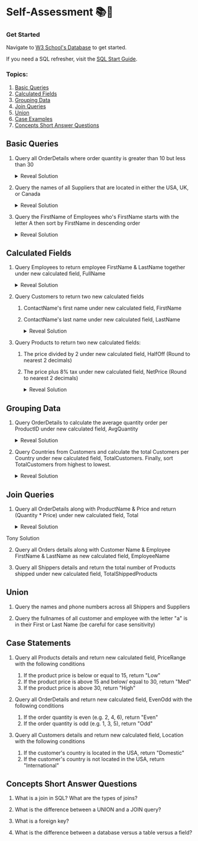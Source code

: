 # Self-Assessment 📚📝

### Get Started

Navigate to [W3 School's Database](https://www.w3schools.com/sql/trysqlserver.asp?filename=trysql_func_sqlserver_concat3) to get started.

If you need a SQL refresher, visit the [SQL Start Guide](./README.md).

### Topics:

1. [Basic Queries](#Basic-Queries)
2. [Calculated Fields](#Calculated-Fields)
3. [Grouping Data](#Grouping-Data)
4. [Join Queries](#Join-Queries)
5. [Union](#Union)
6. [Case Examples](#Case-Examples)
7. [Concepts Short Answer Questions](#Concepts-Short-Answer-Questions)

## Basic Queries

1. Query all OrderDetails where order quantity is greater than 10 but less than 30

   <details>
      <summary>Reveal Solution</summary>
      
      Solution #1
      ```sql
      SELECT * FROM OrderDetails
      WHERE Quantity > 10 AND Quantity < 30;
      ```

   Solution #2

   ```sql
   SELECT * FROM OrderDetails
   WHERE Quantity BETWEEN 21 AND 29;
   ```

   </details>

2) Query the names of all Suppliers that are located in either the USA, UK, or Canada

   <details>
      <summary>Reveal Solution</summary>

   ```sql
   SELECT * FROM Suppliers
   WHERE Country IN ("USA", "UK", "Canada")
   ```

   </details>

3) Query the FirstName of Employees who's FirstName starts with the letter A then sort by FirstName in descending order

   <details>
      <summary>Reveal Solution</summary>

   Solution #1

   ```sql
   SELECT * FROM Employees
   WHERE LEFT(FirstName, 1) = 'A'
   ORDER BY FirstName DESC
   ```

   Solution #2

   ```sql
   SELECT * FROM Employees
   WHERE SUBSTRING(FirstName, 1, 1) = 'A'
   ORDER BY FirstName DESC
   ```

   </details>

## Calculated Fields

1. Query Employees to return employee FirstName & LastName together under new calculated field, FullName

   <details>
      <summary>Reveal Solution</summary>

   ```sql
   SELECT CONCAT(FirstName, LastName) AS FullName
   FROM Employees
   ```

   </details>

2. Query Customers to return two new calculated fields

   1. ContactName's first name under new calculated field, FirstName
   2. ContactName's last name under new calculated field, LastName

      <details>
         <summary>Reveal Solution</summary>

      ```sql
      SELECT
         LEFT(ContactName, CHARINDEX(' ', ContactName)) AS FirstName,
         RIGHT(ContactName, LEN(ContactName) - CHARINDEX(' ', ContactName)) As LastName
      FROM Customers
      ```

      </details>

3. Query Products to return two new calculated fields:

   1. The price divided by 2 under new calculated field, HalfOff (Round to nearest 2 decimals)
   2. The price plus 8% tax under new calculated field, NetPrice (Round to nearest 2 decimals)

      <details>
         <summary>Reveal Solution</summary>

      ```sql
      SELECT
         ROUND(Price/2, 2) AS HalfOff,
         ROUND(Price * 1.08, 2) As NetPrice
      FROM Products
      ```

      </details>

## Grouping Data

1. Query OrderDetails to calculate the average quantity order per ProductID under new calculated field, AvgQuantity

   <details>
      <summary>Reveal Solution</summary>

   ```sql
   SELECT AVG(Quantity) As AvgQuantity
   FROM OrderDetails
   GROUP BY ProductID
   ```

   </details>

2. Query Countries from Customers and calculate the total Customers per Country under new calculated field, TotalCustomers. Finally, sort TotalCustomers from highest to lowest.

   <details>
      <summary>Reveal Solution</summary>

   ```sql
   SELECT
      Country,
      SUM(CustomerID) As TotalCustomers
   FROM Customers
   GROUP BY Country
   ORDER BY TotalCustomers DESC
   ```

   </details>

## Join Queries

1. Query all OrderDetails along with ProductName & Price and return (Quantity \* Price) under new calculated field, Total
   <details>
      <summary>Reveal Solution</summary>

   ```sql
   SELECT * , Quantity * Price AS Total 
   From OrderDetails, Products 
   WHERE Products.ProductID = OrderDetails.ProductID
   ```

   </details>


Tony Solution


2. Query all Orders details along with Customer Name & Employee FirstName & LastName as new calculated field, EmployeeName

3. Query all Shippers details and return the total number of Products shipped under new calculated field, TotalShippedProducts

## Union

1. Query the names and phone numbers across all Shippers and Suppliers

2. Query the fullnames of all customer and employee with the letter "a" is in their First or Last Name (be careful for case sensitivity)

## Case Statements

1. Query all Products details and return new calculated field, PriceRange with the following conditions

   1. If the product price is below or equal to 15, return "Low"
   2. If the product price is above 15 and below/ equal to 30, return "Med"
   3. If the product price is above 30, return "High"

2. Query all OrderDetails and return new calculated field, EvenOdd with the following conditions

   1. If the order quantity is even (e.g. 2, 4, 6), return "Even"
   2. If the order quantity is odd (e.g. 1, 3, 5), return "Odd"

3. Query all Customers details and return new calculated field, Location with the following conditions
   1. If the customer's country is located in the USA, return "Domestic"
   2. If the customer's country is not located in the USA, return "International"

## Concepts Short Answer Questions

1. What is a join in SQL? What are the types of joins?

2. What is the difference between a UNION and a JOIN query?

3. What is a foreign key?

4. What is the difference between a database versus a table versus a field?
